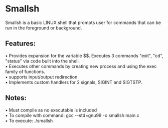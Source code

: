# Smallsh

Smallsh is a basic LINUX shell that prompts user for commands that can be run in the foreground or background.

## Features:

• Provides expansion for the variable $$. Executes 3 commands "exit", "cd", "status" via code built into
the shell. </br>
• Executes other commands by creating new process and using the exec family of functions.</br>
• supports input/output redirection.</br>
• Implements custom handlers for 2 signals, SIGINT and SIGTSTP.</br>

## Notes:

• Must compile as no executable is included</br>
• To compile with command:
gcc --std=gnu99 -o smallsh main.c</br>
• To execute:
./smallsh

